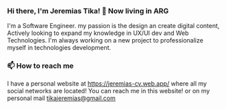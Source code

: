### Hi there, I'm Jeremias Tika! 📍 Now living in ARG

I'm a Software Engineer. my passion is the design an create digital content, Actively looking to expand my knowledge in UX/UI dev and Web Technologies.
I'm always working on a new project to professionalize myself in technologies development.

### 📫 How to reach me

I have a personal website at https://jeremias-cv.web.app/ where all my social networks are located! You can reach me in this website!
or on my personal mail tikajeremias@gmail.com

<!--
**tikajeremias/tikajeremias** is a ✨ _special_ ✨ repository because its `README.md` (this file) appears on your GitHub profile.

Here are some ideas to get you started:

- 🔭 I’m currently working on ...
- 🌱 I’m currently learning ...
- 👯 I’m looking to collaborate on ...
- 🤔 I’m looking for help with ...
- 💬 Ask me about ...
- 📫 How to reach me: ...
- 😄 Pronouns: ...
- ⚡ Fun fact: ...
-->
